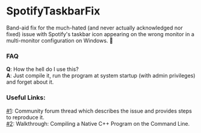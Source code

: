 # SpotifyTaskbarFix
Band-aid fix for the much-hated (and never actually acknowledged nor fixed) issue with Spotify's taskbar icon appearing on the wrong monitor in a multi-monitor configuration on Windows. :pray:

### FAQ
**Q**: How the hell do I use this?  
**A**: Just compile it, run the program at system startup (with admin privileges) and forget about it.

### Useful Links:
[#1](https://community.spotify.com/t5/Desktop-Windows/Spotify-s-taskbar-icon-on-the-wrong-monitor-every-single-time/td-p/4669359): Community forum thread which describes the issue and provides steps to reproduce it.  
[#2](https://docs.microsoft.com/en-us/cpp/build/walkthrough-compiling-a-native-cpp-program-on-the-command-line): Walkthrough: Compiling a Native C++ Program on the Command Line.  
